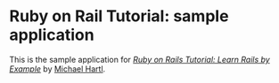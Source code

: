 # Ruby on Rail Tutorial: sample application

This is the sample application for [*Ruby on Rails Tutorial: Learn Rails by Example*](http://railstutorial.org/)
by [Michael Hartl](http://michaelhartl.com/).
